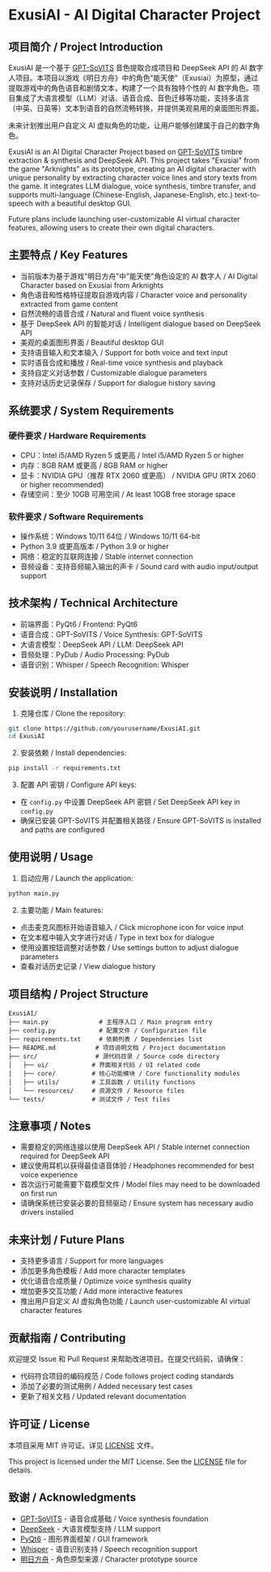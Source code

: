 # ExusiAI - AI Digital Character Project

## 项目简介 / Project Introduction

ExusiAI 是一个基于 [GPT-SoVITS](https://github.com/RVC-Boss/GPT-SoVITS) 音色提取合成项目和 DeepSeek API 的 AI 数字人项目。本项目以游戏《明日方舟》中的角色"能天使"（Exusiai）为原型，通过提取游戏中的角色语音和剧情文本，构建了一个具有独特个性的 AI 数字角色。项目集成了大语言模型（LLM）对话、语音合成、音色迁移等功能，支持多语言（中英、日英等）文本到语音的自然流畅转换，并提供美观易用的桌面图形界面。

未来计划推出用户自定义 AI 虚拟角色的功能，让用户能够创建属于自己的数字角色。

ExusiAI is an AI Digital Character Project based on [GPT-SoVITS](https://github.com/RVC-Boss/GPT-SoVITS) timbre extraction & synthesis and DeepSeek API. This project takes "Exusiai" from the game "Arknights" as its prototype, creating an AI digital character with unique personality by extracting character voice lines and story texts from the game. It integrates LLM dialogue, voice synthesis, timbre transfer, and supports multi-language (Chinese-English, Japanese-English, etc.) text-to-speech with a beautiful desktop GUI.

Future plans include launching user-customizable AI virtual character features, allowing users to create their own digital characters.

## 主要特点 / Key Features

- 当前版本为基于游戏"明日方舟"中"能天使"角色设定的 AI 数字人 / AI Digital Character based on Exusiai from Arknights
- 角色语音和性格特征提取自游戏内容 / Character voice and personality extracted from game content
- 自然流畅的语音合成 / Natural and fluent voice synthesis
- 基于 DeepSeek API 的智能对话 / Intelligent dialogue based on DeepSeek API
- 美观的桌面图形界面 / Beautiful desktop GUI
- 支持语音输入和文本输入 / Support for both voice and text input
- 实时语音合成和播放 / Real-time voice synthesis and playback
- 支持自定义对话参数 / Customizable dialogue parameters
- 支持对话历史记录保存 / Support for dialogue history saving

## 系统要求 / System Requirements

### 硬件要求 / Hardware Requirements
- CPU：Intel i5/AMD Ryzen 5 或更高 / Intel i5/AMD Ryzen 5 or higher
- 内存：8GB RAM 或更高 / 8GB RAM or higher
- 显卡：NVIDIA GPU（推荐 RTX 2060 或更高） / NVIDIA GPU (RTX 2060 or higher recommended)
- 存储空间：至少 10GB 可用空间 / At least 10GB free storage space

### 软件要求 / Software Requirements
- 操作系统：Windows 10/11 64位 / Windows 10/11 64-bit
- Python 3.9 或更高版本 / Python 3.9 or higher
- 网络：稳定的互联网连接 / Stable internet connection
- 音频设备：支持音频输入输出的声卡 / Sound card with audio input/output support

## 技术架构 / Technical Architecture

- 前端界面：PyQt6 / Frontend: PyQt6
- 语音合成：GPT-SoVITS / Voice Synthesis: GPT-SoVITS
- 大语言模型：DeepSeek API / LLM: DeepSeek API
- 音频处理：PyDub / Audio Processing: PyDub
- 语音识别：Whisper / Speech Recognition: Whisper

## 安装说明 / Installation

1. 克隆仓库 / Clone the repository:
```bash
git clone https://github.com/yourusername/ExusiAI.git
cd ExusiAI
```

2. 安装依赖 / Install dependencies:
```bash
pip install -r requirements.txt
```

3. 配置 API 密钥 / Configure API keys:
- 在 `config.py` 中设置 DeepSeek API 密钥 / Set DeepSeek API key in `config.py`
- 确保已安装 GPT-SoVITS 并配置相关路径 / Ensure GPT-SoVITS is installed and paths are configured

## 使用说明 / Usage

1. 启动应用 / Launch the application:
```bash
python main.py
```

2. 主要功能 / Main features:
- 点击麦克风图标开始语音输入 / Click microphone icon for voice input
- 在文本框中输入文字进行对话 / Type in text box for dialogue
- 使用设置按钮调整对话参数 / Use settings button to adjust dialogue parameters
- 查看对话历史记录 / View dialogue history

## 项目结构 / Project Structure

```
ExusiAI/
├── main.py              # 主程序入口 / Main program entry
├── config.py            # 配置文件 / Configuration file
├── requirements.txt     # 依赖列表 / Dependencies list
├── README.md           # 项目说明文档 / Project documentation
├── src/                # 源代码目录 / Source code directory
│   ├── ui/            # 界面相关代码 / UI related code
│   ├── core/          # 核心功能模块 / Core functionality modules
│   ├── utils/         # 工具函数 / Utility functions
│   └── resources/     # 资源文件 / Resource files
└── tests/             # 测试文件 / Test files
```

## 注意事项 / Notes

- 需要稳定的网络连接以使用 DeepSeek API / Stable internet connection required for DeepSeek API
- 建议使用耳机以获得最佳语音体验 / Headphones recommended for best voice experience
- 首次运行可能需要下载模型文件 / Model files may need to be downloaded on first run
- 请确保系统已安装必要的音频驱动 / Ensure system has necessary audio drivers installed

## 未来计划 / Future Plans

- 支持更多语言 / Support for more languages
- 添加更多角色模板 / Add more character templates
- 优化语音合成质量 / Optimize voice synthesis quality
- 增加更多交互功能 / Add more interactive features
- 推出用户自定义 AI 虚拟角色功能 / Launch user-customizable AI virtual character features

## 贡献指南 / Contributing

欢迎提交 Issue 和 Pull Request 来帮助改进项目。在提交代码前，请确保：

- 代码符合项目的编码规范 / Code follows project coding standards
- 添加了必要的测试用例 / Added necessary test cases
- 更新了相关文档 / Updated relevant documentation

## 许可证 / License

本项目采用 MIT 许可证。详见 [LICENSE](LICENSE) 文件。

This project is licensed under the MIT License. See the [LICENSE](LICENSE) file for details.

## 致谢 / Acknowledgments

- [GPT-SoVITS](https://github.com/RVC-Boss/GPT-SoVITS) - 语音合成基础 / Voice synthesis foundation
- [DeepSeek](https://deepseek.com) - 大语言模型支持 / LLM support
- [PyQt6](https://www.riverbankcomputing.com/software/pyqt/) - 图形界面框架 / GUI framework
- [Whisper](https://github.com/openai/whisper) - 语音识别支持 / Speech recognition support
- [明日方舟](https://www.arknights.global/) - 角色原型来源 / Character prototype source
